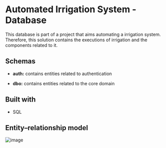 # Automated Irrigation System - Database

This database is part of a project that aims automating a irrigation system. Therefore, this solution contains the executions of irrigation and the components related to it.

## Schemas

* **auth:** contains entities related to authentication

* **dbo:** contains entities related to the core domain

## Built with

* SQL

## Entity–relationship model

![image](https://user-images.githubusercontent.com/29492563/80917231-0f232a00-8d34-11ea-8b8a-cdd739ad9196.png)
